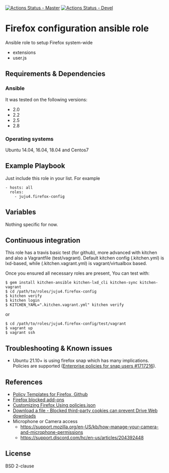 [![Actions Status - Master](https://github.com/juju4/ansible-firefox-config/workflows/AnsibleCI/badge.svg)](https://github.com/juju4/ansible-firefox-config/actions?query=branch%3Amaster)
[![Actions Status - Devel](https://github.com/juju4/ansible-firefox-config/workflows/AnsibleCI/badge.svg?branch=devel)](https://github.com/juju4/ansible-firefox-config/actions?query=branch%3Adevel)
# Firefox configuration ansible role

Ansible role to setup Firefox system-wide
* extensions
* user.js

## Requirements & Dependencies

### Ansible
It was tested on the following versions:
 * 2.0
 * 2.2
 * 2.5
 * 2.8

### Operating systems

Ubuntu 14.04, 16.04, 18.04 and Centos7

## Example Playbook

Just include this role in your list.
For example

```
- hosts: all
  roles:
    - juju4.firefox-config
```

## Variables

Nothing specific for now.

## Continuous integration

This role has a travis basic test (for github), more advanced with kitchen and also a Vagrantfile (test/vagrant).
Default kitchen config (.kitchen.yml) is lxd-based, while (.kitchen.vagrant.yml) is vagrant/virtualbox based.

Once you ensured all necessary roles are present, You can test with:
```
$ gem install kitchen-ansible kitchen-lxd_cli kitchen-sync kitchen-vagrant
$ cd /path/to/roles/juju4.firefox-config
$ kitchen verify
$ kitchen login
$ KITCHEN_YAML=".kitchen.vagrant.yml" kitchen verify
```
or
```
$ cd /path/to/roles/juju4.firefox-config/test/vagrant
$ vagrant up
$ vagrant ssh
```

## Troubleshooting & Known issues

* Ubuntu 21.10+ is using firefox snap which has many implications. Policies are supported ([Enterprise policies for snap users #1717216](https://bugzilla.mozilla.org/show_bug.cgi?id=1717216)).

## References

* [Policy Templates for Firefox, Github](https://github.com/mozilla/policy-templates)
* [Firefox blocked add-ons](https://blocked.cdn.mozilla.net/)
* [Customizing Firefox Using policies.json](https://support.mozilla.org/en-US/kb/customizing-firefox-using-policiesjson)
* [Download a file - Blocked third-party cookies can prevent Drive Web downloads](https://support.google.com/drive/answer/2423534)
* Microphone or Camera access
  * https://support.mozilla.org/en-US/kb/how-manage-your-camera-and-microphone-permissions
  * https://support.discord.com/hc/en-us/articles/204392448

## License

BSD 2-clause
